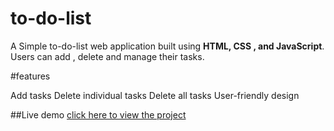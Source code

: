 # to-do-list
A Simple to-do-list web application built using **HTML, CSS , and JavaScript**. Users can add , delete and manage their tasks.


#features

Add tasks
Delete individual tasks
Delete all tasks
User-friendly design


##Live demo
[click here to view the project](https://todo-firsst.netlify.app/)

